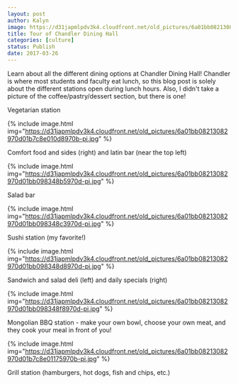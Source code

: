 ```yaml
---
layout: post
author: Kalyn
image: https://d31japmlpdv3k4.cloudfront.net/old_pictures/6a01bb08213082970d01b7c8e010bb970b-pi.jpg
title: Tour of Chandler Dining Hall
categories: [culture]
status: Publish
date: 2017-03-26
---
```


Learn about all the different dining options at Chandler Dining Hall! Chandler is where most students and faculty eat lunch, so this blog post is solely about the different stations open during lunch hours. Also, I didn't take a picture of the coffee/pastry/dessert section, but there is one!

<div class="photo-caption caption-xid-6a01bb08213082970d01b7c8e010bb970b" id="caption-xid-6a01bb08213082970d01b7c8e010bb970b">Vegetarian station


{% include image.html img="https://d31japmlpdv3k4.cloudfront.net/old_pictures/6a01bb08213082970d01b7c8e010d8970b-pi.jpg" %}<div class="photo-caption caption-xid-6a01bb08213082970d01b7c8e010d8970b" id="caption-xid-6a01bb08213082970d01b7c8e010d8970b">Comfort food and sides (right) and latin bar (near the top left)


{% include image.html img="https://d31japmlpdv3k4.cloudfront.net/old_pictures/6a01bb08213082970d01bb098348b5970d-pi.jpg" %}<div class="photo-caption caption-xid-6a01bb08213082970d01bb098348b5970d" id="caption-xid-6a01bb08213082970d01bb098348b5970d">Salad bar


{% include image.html img="https://d31japmlpdv3k4.cloudfront.net/old_pictures/6a01bb08213082970d01bb098348c3970d-pi.jpg" %}<div class="photo-caption caption-xid-6a01bb08213082970d01bb098348c3970d" id="caption-xid-6a01bb08213082970d01bb098348c3970d">Sushi station (my favorite!)


{% include image.html img="https://d31japmlpdv3k4.cloudfront.net/old_pictures/6a01bb08213082970d01bb098348d8970d-pi.jpg" %}<div class="photo-caption caption-xid-6a01bb08213082970d01bb098348d8970d" id="caption-xid-6a01bb08213082970d01bb098348d8970d">Sandwich and salad deli (left) and daily specials (right)


{% include image.html img="https://d31japmlpdv3k4.cloudfront.net/old_pictures/6a01bb08213082970d01bb098348f8970d-pi.jpg" %}<div class="photo-caption caption-xid-6a01bb08213082970d01bb098348f8970d" id="caption-xid-6a01bb08213082970d01bb098348f8970d">Mongolian BBQ station - make your own bowl, choose your own meat, and they cook your meal in front of you!


{% include image.html img="https://d31japmlpdv3k4.cloudfront.net/old_pictures/6a01bb08213082970d01b7c8e01175970b-pi.jpg" %}<div class="photo-caption caption-xid-6a01bb08213082970d01b7c8e01175970b" id="caption-xid-6a01bb08213082970d01b7c8e01175970b">Grill station (hamburgers, hot dogs, fish and chips, etc.)

